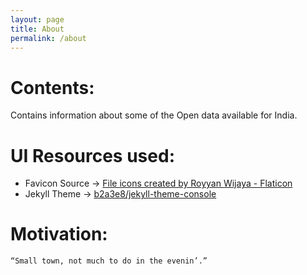 ```yaml
---
layout: page
title: About
permalink: /about
---
```


# Contents:
Contains information about some of the Open data available for India.

# UI Resources used:
 * Favicon Source -> [File icons created by Royyan Wijaya - Flaticon](https://www.flaticon.com/free-icons/file)
 * Jekyll Theme -> [b2a3e8/jekyll-theme-console](https://github.com/b2a3e8/jekyll-theme-console)

# Motivation:

`“Small town, not much to do in the evenin’.”`
